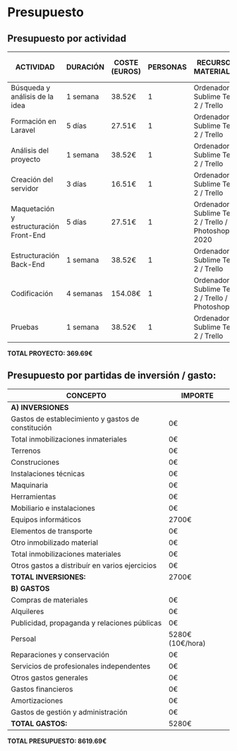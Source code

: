 # Presupuesto


## Presupuesto por actividad

| ACTIVIDAD | DURACIÓN | COSTE (EUROS) | PERSONAS | RECURSOS MATERIALES |COSTE TOTAL ACTIVIDAD |
|--|--|--|--|--|--|
|Búsqueda y análisis de la idea|1 semana|38.52€|1|Ordenador / Sublime Text 2 / Trello|38.52€|
|Formación en Laravel|5 días|27.51€|1|Ordenador / Sublime Text 2 / Trello|27.51€|
|Análisis del proyecto|1 semana|38.52€|1|Ordenador / Sublime Text 2 / Trello|38.52€|
|Creación del servidor|3 días|16.51€|1|Ordenador / Sublime Text 2 / Trello|16.51€|
|Maquetación y estructuración Front-End|5 días|27.51€|1|Ordenador / Sublime Text 2 / Trello / Photoshop 2020|27.51€|
|Estructuración Back-End|1 semana|38.52€|1|Ordenador / Sublime Text 2 / Trello|38.52€|
|Codificación|4 semanas|154.08€|1|Ordenador / Sublime Text 2 / Trello / Photoshop|154.08€|
|Pruebas|1 semana|38.52€|1|Ordenador / Sublime Text 2 / Trello|38.52€|


**TOTAL PROYECTO: 369.69€**

## Presupuesto por partidas de inversión / gasto:

| CONCEPTO | IMPORTE|
|--|--|
|**A) INVERSIONES**
|Gastos de establecimiento y gastos de constitución|0€|
|Total inmobilizaciones inmateriales|0€|
|Terrenos|0€|
|Construciones|0€|
|Instalaciones técnicas|0€|
|Maquinaria|0€|
|Herramientas|0€|
|Mobiliario e instalaciones|0€|
|Equipos informáticos|2700€|
|Elementos de transporte|0€|
|Otro inmobilizado material|0€|
|Total inmobilizaciones materiales|0€|
|Otros gastos a distribuír en varios ejercicios|0€|
|**TOTAL INVERSIONES:**|2700€|
|**B) GASTOS**
|Compras de materiales|0€|
|Alquileres|0€|
|Publicidad, propaganda y relaciones públicas|0€|
|Persoal|5280€ (10€/hora)|
|Reparaciones y conservación|0€|
|Servicios de profesionales independentes|0€|
|Otros gastos generales|0€|
|Gastos financieros|0€|
|Amortizaciones|0€|
|Gastos de gestión y administración|0€|
|**TOTAL GASTOS:**|5280€|


**TOTAL PRESUPUESTO: 8619.69€**
